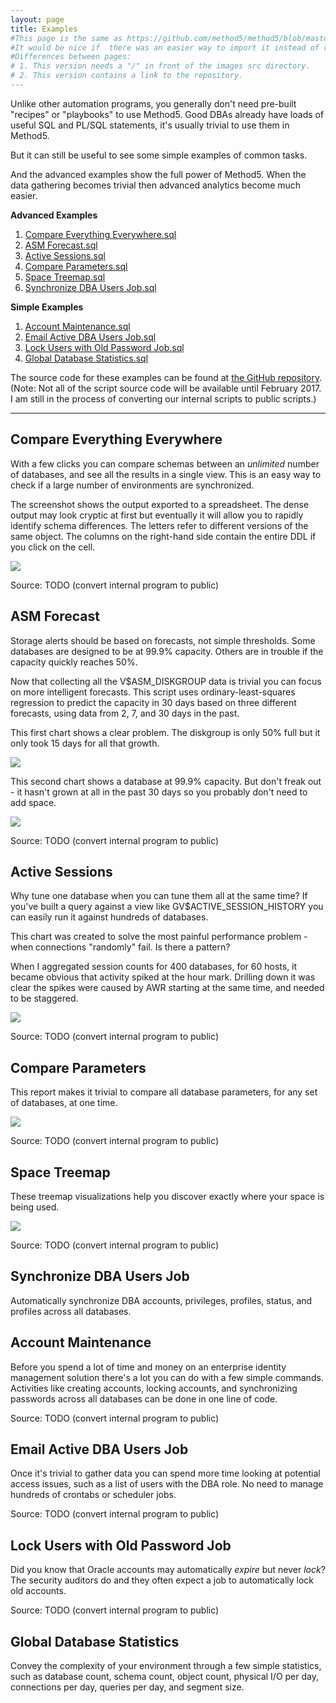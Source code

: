 ```yaml
---
layout: page
title: Examples
#This page is the same as https://github.com/method5/method5/blob/master/scripts/readme.md.
#It would be nice if  there was an easier way to import it instead of repeating it.
#Differences between pages:
# 1. This version needs a "/" in front of the images src directory.
# 2. This version contains a link to the repository.
---
```


Unlike other automation programs, you generally don't need pre-built "recipes" or "playbooks" to use Method5.  Good DBAs already have loads of useful SQL and PL/SQL statements, it's usually trivial to use them in Method5.

But it can still be useful to see some simple examples of common tasks.

And the advanced examples show the full power of Method5.  When the data gathering becomes trivial then advanced analytics become much easier.

**Advanced Examples**

1. [Compare Everything Everywhere.sql](#compare_everything_everywhere)
2. [ASM Forecast.sql](#asm_forecast)
3. [Active Sessions.sql](#active_sessions)
4. [Compare Parameters.sql](#compare_parameters)
5. [Space Treemap.sql](#space_treemap)
6. [Synchronize DBA Users Job.sql](#synchronize_dba_users_job)

**Simple Examples**

1. [Account Maintenance.sql](#account_maintenance)
2. [Email Active DBA Users Job.sql](#email_active_dba_users_job)
3. [Lock Users with Old Password Job.sql](#lock_users_with_old_password_job)
4. [Global Database Statistics.sql](#global_database_statistics)

The source code for these examples can be found at [the GitHub repository](https://github.com/method5/method5/tree/master/scripts).  (Note: Not all of the script source code will be available until February 2017.  I am still in the process of converting our internal scripts to public scripts.)

---

<a name="compare_everything_everywhere"/>

## Compare Everything Everywhere

With a few clicks you can compare schemas between an *unlimited* number of databases, and see all the results in a single view.  This is an easy way to check if a large number of environments are synchronized.

The screenshot shows the output exported to a spreadsheet.  The dense output may look cryptic at first but eventually it will allow you to rapidly identify schema differences.  The letters refer to different versions of the same object.  The columns on the right-hand side contain the entire DDL if you click on the cell.

<img src="/images/example_compare_everything_everywhere.png">

Source: TODO (convert internal program to public)

<a name="asm_forecast"/>

## ASM Forecast

Storage alerts should be based on forecasts, not simple thresholds.  Some databases are designed to be at 99.9% capacity.  Others are in trouble if the capacity quickly reaches 50%.

Now that collecting all the V$ASM_DISKGROUP data is trivial you can focus on more intelligent forecasts.  This script uses ordinary-least-squares regression to predict the capacity in 30 days based on three different forecasts, using data from 2, 7, and 30 days in the past.

This first chart shows a clear problem.  The diskgroup is only 50% full but it only took 15 days for all that growth.

<img src="/images/example_asm_forecast_growing_quickly.png">

This second chart shows a database at 99.9% capacity.  But don't freak out - it hasn't grown at all in the past 30 days so you probably don't need to add space.

<img src="/images/example_asm_forecast_not_growing.png">

Source: TODO (convert internal program to public)


<a name="active_session_counts"/>

## Active Sessions

Why tune one database when you can tune them all at the same time?  If you've built a query against a view like GV$ACTIVE_SESSION_HISTORY you can easily run it against hundreds of databases.

This chart was created to solve the most painful performance problem - when connections "randomly" fail.  Is there a pattern?

When I aggregated session counts for 400 databases, for 60 hosts, it became obvious that activity spiked at the hour mark.  Drilling down it was clear the spikes were caused by AWR starting at the same time, and needed to be staggered.

<img src="/images/example_active_sessions.png">

Source: TODO (convert internal program to public)


<a name="compare_parameters"/>

## Compare Parameters

This report makes it trivial to compare all database parameters, for any set of databases, at one time.

<img src="/images/example_compare_parameters.png">

Source: TODO (convert internal program to public)


<a name="space_treemap"/>

## Space Treemap

These treemap visualizations help you discover exactly where your space is being used.

<img src="/images/example_space_treemap.png">

Source: TODO (convert internal program to public)


<a name="synchronize_dba_users_job"/>

## Synchronize DBA Users Job

Automatically synchronize DBA accounts, privileges, profiles, status, and profiles across all databases.


<a name="account_maintenance"/>

## Account Maintenance

Before you spend a lot of time and money on an enterprise identity management solution there's a lot you can do with a few simple commands.  Activities like creating accounts, locking accounts, and synchronizing passwords across all databases can be done in one line of code.

Source: TODO (convert internal program to public)


<a name="email_active_dba_users_job"/>

## Email Active DBA Users Job

Once it's trivial to gather data you can spend more time looking at potential access issues, such as a list of users with the DBA role.  No need to manage hundreds of crontabs or scheduler jobs.

Source: TODO (convert internal program to public)


<a name="lock_users_with_old_password_job"/>

## Lock Users with Old Password Job

Did you know that Oracle accounts may automatically *expire* but never *lock*?  The security auditors do and they often expect a job to automatically lock old accounts.

Source: TODO (convert internal program to public)

<a name="global_database_statistics"/>

## Global Database Statistics

Convey the complexity of your environment through a few simple statistics, such as database count, schema count, object count, physical I/O per day, connections per day, queries per day, and segment size.
